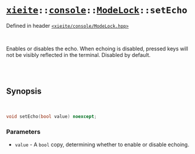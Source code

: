 # [`xieite`](../../../README.md)`::`[`console`](../../../docs/console.md)`::`[`ModeLock`](../../../docs/console/ModeLock.md)`::setEcho`
Defined in header [`<xieite/console/ModeLock.hpp>`](../../../include/xieite/console/ModeLock.hpp)

<br/>

Enables or disables the echo. When echoing is disabled, pressed keys will not be visibly reflected in the terminal. Disabled by default.

<br/><br/>

## Synopsis

<br/>

```cpp
void setEcho(bool value) noexcept;
```
### Parameters
- `value` - A `bool` copy, determining whether to enable or disable echoing.
